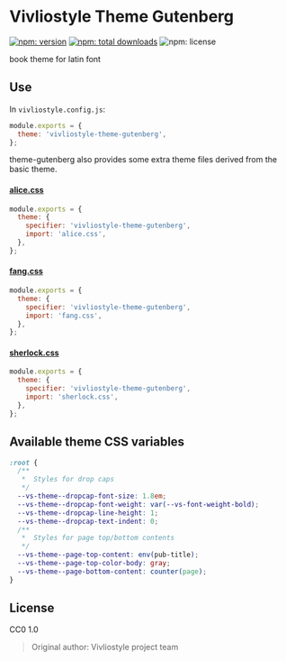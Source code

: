 # Vivliostyle Theme Gutenberg

[![npm: version](https://flat.badgen.net/npm/v/vivliostyle-theme-gutenberg)](https://npmjs.com/package/vivliostyle-theme-gutenberg)
[![npm: total downloads](https://flat.badgen.net/npm/dt/vivliostyle-theme-gutenberg)](https://npmjs.com/package/vivliostyle-theme-gutenberg)
![npm: license](https://flat.badgen.net/npm/license/vivliostyle-theme-gutenberg)

book theme for latin font

## Use

In `vivliostyle.config.js`:

```js
module.exports = {
  theme: 'vivliostyle-theme-gutenberg',
};
```

theme-gutenberg also provides some extra theme files derived from the basic theme.

#### [alice.css](alice.css)

```js
module.exports = {
  theme: {
    specifier: 'vivliostyle-theme-gutenberg',
    import: 'alice.css',
  },
};
```

#### [fang.css](fang.css)

```js
module.exports = {
  theme: {
    specifier: 'vivliostyle-theme-gutenberg',
    import: 'fang.css',
  },
};
```

#### [sherlock.css](sherlock.css)

```js
module.exports = {
  theme: {
    specifier: 'vivliostyle-theme-gutenberg',
    import: 'sherlock.css',
  },
};
```

## Available theme CSS variables

```css
:root {
  /**
   *  Styles for drop caps
   */
  --vs-theme--dropcap-font-size: 1.8em;
  --vs-theme--dropcap-font-weight: var(--vs-font-weight-bold);
  --vs-theme--dropcap-line-height: 1;
  --vs-theme--dropcap-text-indent: 0;
  /**
   *  Styles for page top/bottom contents
   */
  --vs-theme--page-top-content: env(pub-title);
  --vs-theme--page-top-color-body: gray;
  --vs-theme--page-bottom-content: counter(page);
}
```

## License

CC0 1.0

> Original author: Vivliostyle project team

